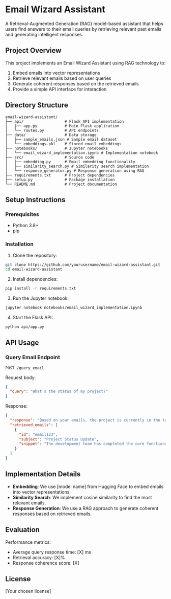 # Email Wizard Assistant

A Retrieval-Augmented Generation (RAG) model-based assistant that helps users find answers to their email queries by retrieving relevant past emails and generating intelligent responses.

## Project Overview

This project implements an Email Wizard Assistant using RAG technology to:
1. Embed emails into vector representations
2. Retrieve relevant emails based on user queries
3. Generate coherent responses based on the retrieved emails
4. Provide a simple API interface for interaction

## Directory Structure

```
email-wizard-assistant/
├── api/                  # Flask API implementation
│   ├── app.py            # Main Flask application
│   └── routes.py         # API endpoints
├── data/                 # Data storage
│   ├── sample_emails.json # Sample email dataset
│   └── embeddings.pkl    # Stored email embeddings
├── notebooks/            # Jupyter notebooks
│   └── email_wizard_implementation.ipynb # Implementation notebook
├── src/                  # Source code
│   ├── embedding.py      # Email embedding functionality
│   ├── similarity_search.py # Similarity search implementation
│   └── response_generator.py # Response generation using RAG
├── requirements.txt      # Project dependencies
├── setup.py              # Package installation
└── README.md             # Project documentation
```

## Setup Instructions

### Prerequisites
- Python 3.8+
- pip

### Installation

1. Clone the repository:
```bash
git clone https://github.com/yourusername/email-wizard-assistant.git
cd email-wizard-assistant
```

2. Install dependencies:
```bash
pip install -r requirements.txt
```

3. Run the Jupyter notebook:
```bash
jupyter notebook notebooks/email_wizard_implementation.ipynb
```

4. Start the Flask API:
```bash
python api/app.py
```

## API Usage

### Query Email Endpoint

```
POST /query_email
```

Request body:
```json
{
  "query": "What's the status of my project?"
}
```

Response:
```json
{
  "response": "Based on your emails, the project is currently in the testing phase. The development team completed the core functionality last week and is now addressing minor bugs before the final release.",
  "retrieved_emails": [
    {
      "id": "email123",
      "subject": "Project Status Update",
      "snippet": "The development team has completed the core functionality..."
    }
  ]
}
```

## Implementation Details

- **Embedding**: We use [model name] from Hugging Face to embed emails into vector representations.
- **Similarity Search**: We implement cosine similarity to find the most relevant emails.
- **Response Generation**: We use a RAG approach to generate coherent responses based on retrieved emails.

## Evaluation

Performance metrics:
- Average query response time: [X] ms
- Retrieval accuracy: [X]%
- Response coherence score: [X]

## License

[Your chosen license]
